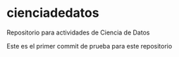 # cienciadedatos
Repositorio para actividades de Ciencia de Datos

Este es el primer commit de prueba para este repositorio
